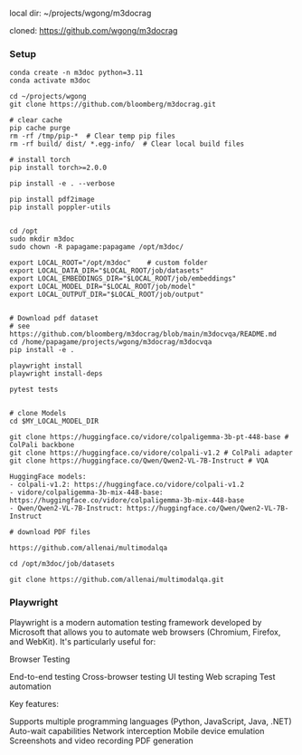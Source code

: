 
local dir: ~/projects/wgong/m3docrag

cloned: https://github.com/wgong/m3docrag


### Setup

```
conda create -n m3doc python=3.11
conda activate m3doc

cd ~/projects/wgong
git clone https://github.com/bloomberg/m3docrag.git

# clear cache
pip cache purge
rm -rf /tmp/pip-*  # Clear temp pip files
rm -rf build/ dist/ *.egg-info/  # Clear local build files

# install torch
pip install torch>=2.0.0

pip install -e . --verbose

pip install pdf2image
pip install poppler-utils


cd /opt
sudo mkdir m3doc
sudo chown -R papagame:papagame /opt/m3doc/

export LOCAL_ROOT="/opt/m3doc"    # custom folder
export LOCAL_DATA_DIR="$LOCAL_ROOT/job/datasets"
export LOCAL_EMBEDDINGS_DIR="$LOCAL_ROOT/job/embeddings"
export LOCAL_MODEL_DIR="$LOCAL_ROOT/job/model"
export LOCAL_OUTPUT_DIR="$LOCAL_ROOT/job/output"


# Download pdf dataset
# see https://github.com/bloomberg/m3docrag/blob/main/m3docvqa/README.md
cd /home/papagame/projects/wgong/m3docrag/m3docvqa
pip install -e .

playwright install
playwright install-deps

pytest tests


# clone Models
cd $MY_LOCAL_MODEL_DIR

git clone https://huggingface.co/vidore/colpaligemma-3b-pt-448-base # ColPali backbone
git clone https://huggingface.co/vidore/colpali-v1.2 # ColPali adapter
git clone https://huggingface.co/Qwen/Qwen2-VL-7B-Instruct # VQA

HuggingFace models:
- colpali-v1.2: https://huggingface.co/vidore/colpali-v1.2
- vidore/colpaligemma-3b-mix-448-base: https://huggingface.co/vidore/colpaligemma-3b-mix-448-base
- Qwen/Qwen2-VL-7B-Instruct: https://huggingface.co/Qwen/Qwen2-VL-7B-Instruct

# download PDF files

https://github.com/allenai/multimodalqa

cd /opt/m3doc/job/datasets

git clone https://github.com/allenai/multimodalqa.git

```


### Playwright

Playwright is a modern automation testing framework developed by Microsoft that allows you to automate web browsers (Chromium, Firefox, and WebKit). It's particularly useful for:

Browser Testing


End-to-end testing
Cross-browser testing
UI testing
Web scraping
Test automation

Key features:

Supports multiple programming languages (Python, JavaScript, Java, .NET)
Auto-wait capabilities
Network interception
Mobile device emulation
Screenshots and video recording
PDF generation